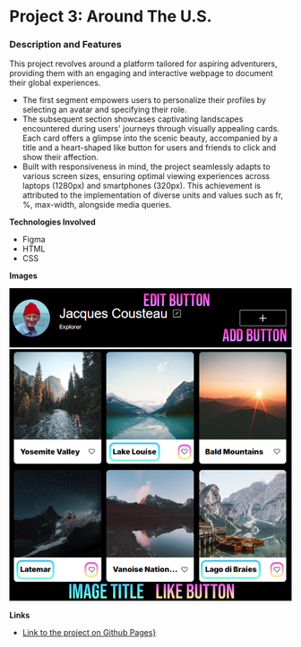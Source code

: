 # Project 3: Around The U.S.

### Description and Features

This project revolves around a platform tailored for aspiring adventurers, providing them with an engaging and interactive webpage to document their global experiences.

- The first segment empowers users to personalize their profiles by selecting an avatar and specifying their role.
- The subsequent section showcases captivating landscapes encountered during users' journeys through visually appealing cards. Each card offers a glimpse into the scenic beauty, accompanied by a title and a heart-shaped like button for users and friends to click and show their affection.
- Built with responsiveness in mind, the project seamlessly adapts to various screen sizes, ensuring optimal viewing experiences across laptops (1280px) and smartphones (320px). This achievement is attributed to the implementation of diverse units and values such as fr, %, max-width, alongside media queries.

**Technologies Involved**

- Figma
- HTML
- CSS

**Images**

![Profile](./images/screenshot1.png)
![Cards](./images/screenshot2.png)

**Links**

- [Link to the project on Github Pages}](https://alexanderjmurphy92.github.io/se_project_aroundtheus/)
